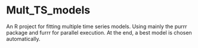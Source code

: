 # Mult_TS_models
An R project for fitting multiple time series models. Using mainly the purrr package and furrr for parallel execution. At the end, a best model is chosen automatically.
